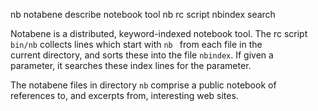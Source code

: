 nb notabene describe notebook tool nb rc script nbindex search  

Notabene is a distributed, keyword-indexed notebook tool.  The rc script  
`bin/nb` collects lines which start with `nb ` from each file in the  
current directory, and sorts these into the file `nbindex`.  If given a  
parameter, it searches these index lines for the parameter.  

The notabene files in directory `nb` comprise a public notebook of  
references to, and excerpts from, interesting web sites.  
